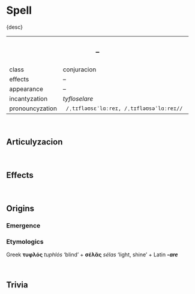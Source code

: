 # Spell

{desc}


<table>
  <tr>
    <th colspan="2"> <h3> – </h3> </th>
  </tr>
  <tr>
    <td> class </td>
    <td> conjuracion </td>
  </th>
  <tr>
    <td> effects </td>
    <td> – </td>
  </tr>
  <tr>
    <td> appearance </td>
    <td> – </td>
  </tr>
  <tr>
    <td> incantyzation </td>
    <td> <em> tyfloselare </em> </td>
  </tr>
  <tr>
    <td> pronouncyzation </td>
    <td> <code> /ˌtɪfləʊsɛˈlɑːreɪ, /ˌtɪfləʊsəˈlɑːreɪ// </code> </td>
  </tr>
</table>


<br>


## Articulyzacion


<br>


## Effects


<br>


## Origins

### Emergence

### Etymologics
Greek **τυφλός** *tuphlós* ‘blind’ + **σέλᾰς** *sélas* ‘light, shine’ + Latin ***-are***


<br>


## Trivia
